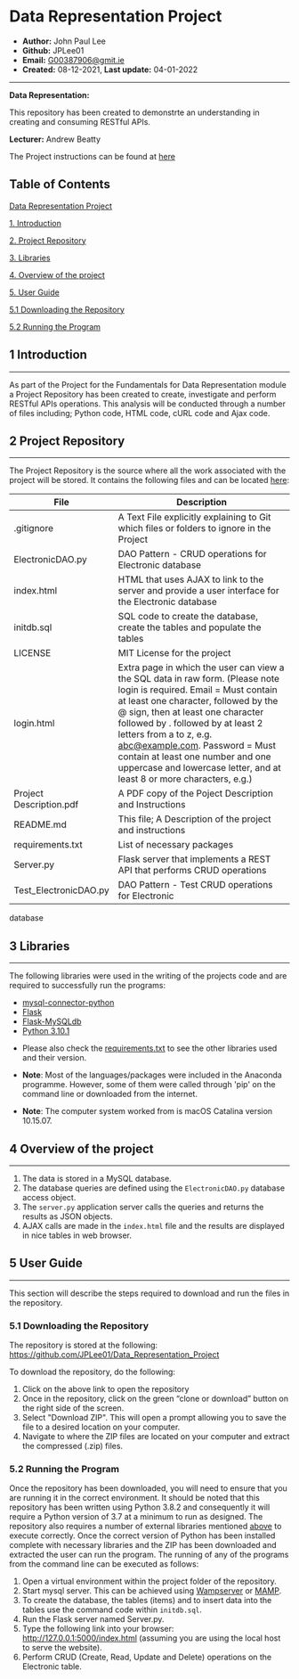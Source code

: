 # Data Representation Project

* **Author:** John Paul Lee
* **Github:** JPLee01
* **Email:** G00387906@gmit.ie
* **Created:** 08-12-2021, **Last update:** 04-01-2022
------------------------------------------------------------------------------------------------
**Data Representation:** 

This repository has been created to demonstrte an understanding in creating and consuming RESTful APIs.

**Lecturer:** Andrew Beatty

The Project instructions can be found at [here](https://github.com/JPLee01/Data_Representation_Project/blob/main/Project%20Description.pdf)

**Table of Contents**
------------------------------------------------------------------------------------------------

[Data Representation Project](#Data-Representation-Project)

[1. Introduction](#1-introduction)

[2. Project Repository](#2-project-repository)

[3. Libraries](#3-Libraries)

[4. Overview of the project](#4-Overview-of-the-project)

[5. User Guide](#5-User-Guide)

  [5.1 Downloading the Repository](#5.1-Downloading-the-Repository)

  [5.2  Running the Program](#5.2-Running-the-Program)

## 1 Introduction
------------------------------------------------------------------------------------------------
As part of the Project for the Fundamentals for Data Representation module a Project Repository has been created to create, investigate and perform RESTful APIs operations. This analysis will be conducted through a number of files including; Python code, HTML code, cURL code and Ajax code.

## 2 Project Repository
------------------------------------------------------------------------------------------------
The Project Repository is the source where all the work associated with
the project will be stored. It contains the following files and can be
located [here](https://github.com/JPLee01/Data_Representation_Project):

  **File**    |     **Description**
  ---------   |   --------------------------------------------------------
  .gitignore | A Text File explicitly explaining to Git which files or folders to ignore in the Project
  ElectronicDAO.py | DAO Pattern - CRUD operations for Electronic database  
  index.html |  HTML that uses AJAX to link to the server and provide a user interface for the Electronic database 
  initdb.sql | SQL code to create the database, create the tables and populate the tables
  LICENSE     |    MIT License for the project
  login.html | Extra page in which the user can view a the SQL data in raw form. (Please note login is required. Email = Must contain at least one character, followed by the @ sign, then at least one character followed by . followed by at least 2 letters from a to z, e.g. abc@example.com. Password = Must contain at least one number and one uppercase and lowercase letter, and at least 8 or more characters, e.g.)
  Project Description.pdf | A PDF copy of the Poject Description and Instructions
  README.md   |    This file; A Description of the project and instructions
  requirements.txt | List of necessary packages 
  Server.py |  Flask server that implements a REST API that performs CRUD operations
  Test_ElectronicDAO.py | DAO Pattern - Test CRUD operations for Electronic
  database
                                          
## 3  Libraries
------------------------------------------------------------------------------------------------
The following libraries were used in the writing of the projects code and are required to successfully run the programs:
- [mysql-connector-python](https://pypi.org/project/mysql-connector-python/)
- [Flask](https://pypi.org/project/Flask/)
- [Flask-MySQLdb](https://pypi.org/project/Flask-MySQLdb/)
- [Python 3.10.1](https://www.python.org/downloads/release/python-3101/)

* Please also check the [requirements.txt](https://github.com/JPLee01/Data_Representation_Project/blob/main/Requirements.txt) to see the other libraries used and their version.

* **Note**: Most of the languages/packages were included in the Anaconda programme. However, some of them were called through 'pip' on the command line or downloaded from the internet.

* **Note**: The computer system worked from is macOS Catalina version 10.15.07.

## 4  Overview of the project
------------------------------------------------------------------------------------------------   
1.  The data is stored in a MySQL database.
2.  The database queries are defined using the ```ElectronicDAO.py``` database access object.
3.  The ```server.py``` application server calls the queries and returns the results as JSON objects.
4.  AJAX calls are made in the ```index.html``` file and the results are displayed in nice tables in web browser.

## 5 User Guide
------------------------------------------------------------------------------------------------
This section will describe the steps required to download and run the files in the repository.

### 5.1 Downloading the Repository
The repository is stored at the following: https://github.com/JPLee01/Data_Representation_Project

To download the repository, do the following:
1.  Click on the above link to open the repository
2.  Once in the repository, click on the green “clone or download” button on the right side of the screen.
3.  Select "Download ZIP". This will open a prompt allowing you to save the file to a desired location on your computer.
4.  Navigate to where  the ZIP files are located on your computer and extract the compressed (.zip) files.

### 5.2 Running the Program
Once the repository has been downloaded, you will need to ensure that you are running it in the correct environment. It should be noted that this repository has been written using Python 3.8.2 and consequently it will require a Python version of 3.7 at a minimum to run as designed. The repository also requires a number of external libraries mentioned [above](#3-Libraries) to execute correctly. Once the correct version of Python has been installed complete with necessary libraries and the ZIP has been downloaded and extracted the user can run the program. The running of any of the programs from the command line can be executed as follows:
1. Open a virtual environment within the project folder of the repository.
2. Start mysql server. This can be achieved using [Wampserver](https://www.wampserver.com/en/) or [MAMP](https://www.mamp.info/en/windows/).
3. To create the database, the tables (items) and to insert data into the tables use the command code within ```initdb.sql```.
4. Run the Flask server named Server.py.
5. Type the following link into your browser: <http://127.0.0.1:5000/index.html> (assuming you are using the local host to serve the website).
6. Perform CRUD (Create, Read, Update and Delete) operations on the Electronic table.

